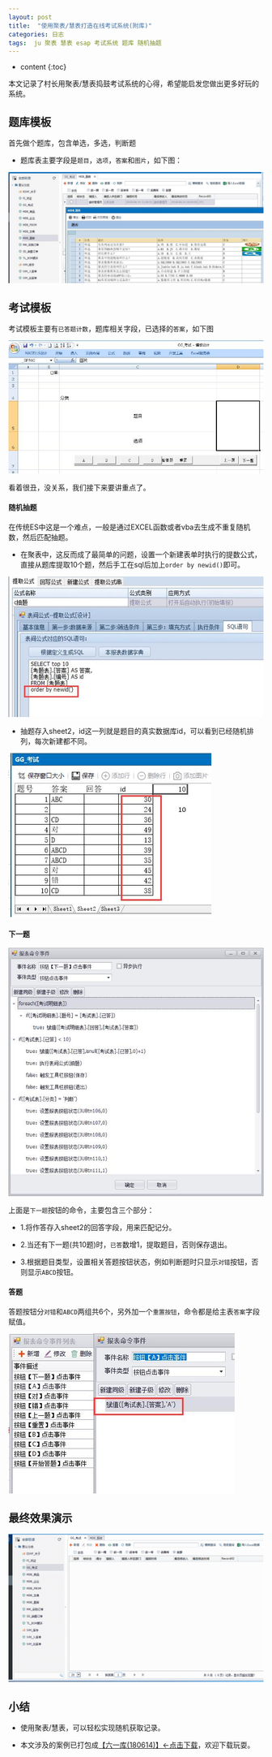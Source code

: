```yaml
---
layout: post
title:  "使用聚表/慧表打造在线考试系统(附库)"
categories: 日志
tags:  ju 聚表 慧表 esap 考试系统 题库 随机抽题
---
```


* content
{:toc}

本文记录了村长用聚表/慧表捣鼓考试系统的心得，希望能启发您做出更多好玩的系统。

## 题库模板
首先做个题库，包含单选，多选，判断题

* 题库表主要字段是`题目`，`选项`，`答案`和`图片`，如下图：

![](/img/ju2-1.jpg)

## 考试模板
考试模板主要有`已答题计数`，题库相关字段，已选择的`答案`，如下图

![](/img/ju2-2.jpg)

看着很丑，没关系，我们接下来要讲重点了。

#### 随机抽题
在传统ES中这是一个难点，一般是通过EXCEL函数或者vba去生成不重复随机数，然后匹配抽题。

* 在聚表中，这反而成了最简单的问题，设置一个新建表单时执行的提数公式，直接从题库提取10个题，然后手工在sql后加上`order by newid()`即可。

![](/img/ju2-3.jpg)

* 抽题存入sheet2，id这一列就是题目的真实数据库id，可以看到已经随机排列，每次新建都不同。

![](/img/ju2-4.jpg)

#### 下一题
![](/img/ju2-5.jpg)

上面是`下一题`按钮的命令，主要包含三个部分：

* 1.将作答存入sheet2的回答字段，用来匹配记分。

* 2.当还有下一题(共10题)时，`已答`数增1，提取题目，否则保存退出。

* 3.根据题目类型，设置相关答题按钮状态，例如判断题时只显示`对错`按钮，否则显示`ABCD`按钮。

#### 答题
答题按钮分`对错`和`ABCD`两组共6个，另外加一个`重置按钮`，命令都是给主表`答案`字段赋值。

![](/img/ju2-6.jpg)

## 最终效果演示
![](/img/ju2-7.gif)

## 小结
* 使用聚表/慧表，可以轻松实现随机获取记录。

* 本文涉及的案例已打包成[【六一库(180614)】←点击下载](/files/61data180614.zip)，欢迎下载玩耍。